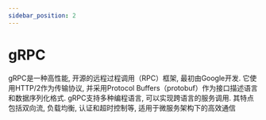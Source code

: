 ```yaml
---
sidebar_position: 2
---
```


# gRPC

gRPC是一种高性能, 开源的远程过程调用（RPC）框架, 最初由Google开发. 它使用HTTP/2作为传输协议, 并采用Protocol Buffers（protobuf）作为接口描述语言和数据序列化格式. gRPC支持多种编程语言, 可以实现跨语言的服务调用. 其特点包括双向流, 负载均衡, 认证和超时控制等, 适用于微服务架构下的高效通信